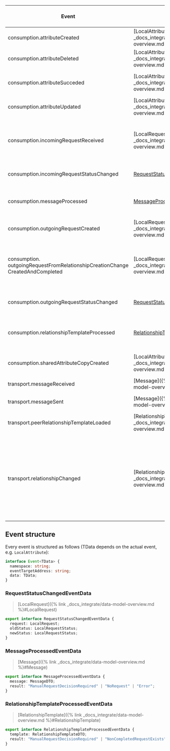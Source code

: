 | Event                                                                                | Data                                                                                           | Description (This event is triggered when ...)                                                                                                                                                                                         |
| ------------------------------------------------------------------------------------ | ---------------------------------------------------------------------------------------------- | -------------------------------------------------------------------------------------------------------------------------------------------------------------------------------------------------------------------------------------- |
| consumption.attributeCreated                                                         | [LocalAttribute]({% link _docs_integrate/data-model-overview.md %}#LocalAttribute)             | ... an Attribute was created manually or through a Request.                                                                                                                                                                            |
| consumption.attributeDeleted                                                         | [LocalAttribute]({% link _docs_integrate/data-model-overview.md %}#LocalAttribute)             | ... an Attribute was deleted manually or through a Request.                                                                                                                                                                            |
| consumption.attributeSucceded                                                        | [LocalAttribute]({% link _docs_integrate/data-model-overview.md %}#LocalAttribute)             | ... an Attribute was succeeded manually or through a Request.                                                                                                                                                                          |
| consumption.attributeUpdated                                                         | [LocalAttribute]({% link _docs_integrate/data-model-overview.md %}#LocalAttribute)             | ... an Attribute was updated manually or through a Request.                                                                                                                                                                            |
| consumption.incomingRequestReceived                                                  | [LocalRequest]({% link _docs_integrate/data-model-overview.md %}#LocalRequest)                 | ... an incoming Request was received either by loading a Relationship Template or by receiving a Message                                                                                                                               |
| consumption.incomingRequestStatusChanged                                             | [RequestStatusChangedEventData](#requeststatuschangedeventdata)                                | ... the status of an incoming Request has changed.                                                                                                                                                                                     |
| consumption.messageProcessed                                                         | [MessageProcessedEventData](#messageprocessedeventdata)                                        | ... a Message was processed by Modules like the `RequestModule` or `DeciderModule`.                                                                                                                                                    |
| consumption.outgoingRequestCreated                                                   | [LocalRequest]({% link _docs_integrate/data-model-overview.md %}#LocalRequest)                 | ... an outgoing Request was created.                                                                                                                                                                                                   |
| consumption.<br>outgoingRequestFromRelationshipCreationChange<br>CreatedAndCompleted | [LocalRequest]({% link _docs_integrate/data-model-overview.md %}#LocalRequest)                 | ... an outgoing Request was created and directly completed.<br>This happens if the Response came in with a new Relationship.                                                                                                           |
| consumption.outgoingRequestStatusChanged                                             | [RequestStatusChangedEventData](#requeststatuschangedeventdata)                                | ... the status of an outgoing Request has changed.                                                                                                                                                                                     |
| consumption.relationshipTemplateProcessed                                            | [RelationshipTemplateProcessedEventData](#relationshiptemplateprocessedeventdata)              | ... a RelationshipTemplate was processed by Modules like the `RequestModule` or `DeciderModule`.                                                                                                                                       |
| consumption.sharedAttributeCopyCreated                                               | [LocalAttribute]({% link _docs_integrate/data-model-overview.md %}#LocalAttribute)             | ... an Attribute is copied for sharing with another identity.                                                                                                                                                                          |
| transport.messageReceived                                                            | [Message]({% link _docs_integrate/data-model-overview.md %}#Message)                           | ... a Message is received during synchronization.                                                                                                                                                                                      |
| transport.messageSent                                                                | [Message]({% link _docs_integrate/data-model-overview.md %}#Message)                           | ... a Message was sent.                                                                                                                                                                                                                |
| transport.peerRelationshipTemplateLoaded                                             | [RelationshipTemplate]({% link _docs_integrate/data-model-overview.md %}#RelationshipTemplate) | ... a Relationship Template was loaded that belongs to another identity.                                                                                                                                                               |
| transport.relationshipChanged                                                        | [Relationship]({% link _docs_integrate/data-model-overview.md %}#Relationship)                 | ... a Relationship has changed. This can be due to one of the following cases:<br> • you create a Relationship<br> • you accept, reject or revoke a Relationship Change<br> • a Relationship Change is received during synchronization |

## Event structure

Every event is structured as follows (TData depends on the actual event, e.g. `LocalAttribute`):

```ts
interface Event<TData> {
  namespace: string;
  eventTargetAddress: string;
  data: TData;
}
```

### RequestStatusChangedEventData

> [LocalRequest]({% link _docs_integrate/data-model-overview.md %}#LocalRequest)

```ts
export interface RequestStatusChangedEventData {
  request: LocalRequest;
  oldStatus: LocalRequestStatus;
  newStatus: LocalRequestStatus;
}
```

### MessageProcessedEventData

> [Message]({% link _docs_integrate/data-model-overview.md %}#Message)

```ts
export interface MessageProcessedEventData {
  message: MessageDTO;
  result: "ManualRequestDecisionRequired" | "NoRequest" | "Error";
}
```

### RelationshipTemplateProcessedEventData

> [RelationshipTemplate]({% link _docs_integrate/data-model-overview.md %}#RelationshipTemplate)

```ts
export interface RelationshipTemplateProcessedEventData {
  template: RelationshipTemplateDTO;
  result: "ManualRequestDecisionRequired" | "NonCompletedRequestExists" | "RelationshipExists" | "NoRequest" | "Error";
}
```
